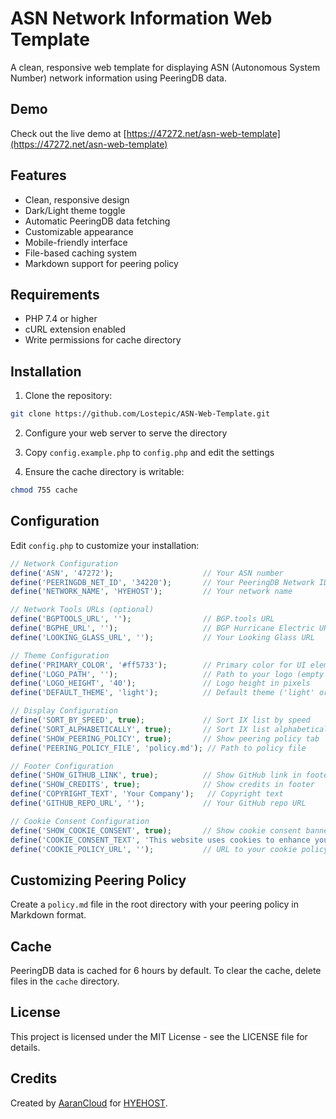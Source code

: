 # ASN Network Information Web Template

A clean, responsive web template for displaying ASN (Autonomous System Number) network information using PeeringDB data.

## Demo

Check out the live demo at [https://47272.net/asn-web-template](https://47272.net/asn-web-template)

## Features

- Clean, responsive design
- Dark/Light theme toggle
- Automatic PeeringDB data fetching
- Customizable appearance
- Mobile-friendly interface
- File-based caching system
- Markdown support for peering policy

## Requirements

- PHP 7.4 or higher
- cURL extension enabled
- Write permissions for cache directory

## Installation

1. Clone the repository:
```bash
git clone https://github.com/Lostepic/ASN-Web-Template.git
```

2. Configure your web server to serve the directory

3. Copy `config.example.php` to `config.php` and edit the settings

4. Ensure the cache directory is writable:
```bash
chmod 755 cache
```

## Configuration

Edit `config.php` to customize your installation:

```php
// Network Configuration
define('ASN', '47272');                    // Your ASN number
define('PEERINGDB_NET_ID', '34220');       // Your PeeringDB Network ID
define('NETWORK_NAME', 'HYEHOST');         // Your network name

// Network Tools URLs (optional)
define('BGPTOOLS_URL', '');                // BGP.tools URL
define('BGPHE_URL', '');                   // BGP Hurricane Electric URL
define('LOOKING_GLASS_URL', '');           // Your Looking Glass URL

// Theme Configuration
define('PRIMARY_COLOR', '#ff5733');        // Primary color for UI elements
define('LOGO_PATH', '');                   // Path to your logo (empty for text)
define('LOGO_HEIGHT', '40');               // Logo height in pixels
define('DEFAULT_THEME', 'light');          // Default theme ('light' or 'dark')

// Display Configuration
define('SORT_BY_SPEED', true);             // Sort IX list by speed
define('SORT_ALPHABETICALLY', true);       // Sort IX list alphabetically
define('SHOW_PEERING_POLICY', true);       // Show peering policy tab
define('PEERING_POLICY_FILE', 'policy.md'); // Path to policy file

// Footer Configuration
define('SHOW_GITHUB_LINK', true);          // Show GitHub link in footer
define('SHOW_CREDITS', true);              // Show credits in footer
define('COPYRIGHT_TEXT', 'Your Company');   // Copyright text
define('GITHUB_REPO_URL', '');             // Your GitHub repo URL

// Cookie Consent Configuration
define('SHOW_COOKIE_CONSENT', true);       // Show cookie consent banner
define('COOKIE_CONSENT_TEXT', 'This website uses cookies to enhance your experience.');
define('COOKIE_POLICY_URL', '');           // URL to your cookie policy (optional)
```

## Customizing Peering Policy

Create a `policy.md` file in the root directory with your peering policy in Markdown format.

## Cache

PeeringDB data is cached for 6 hours by default. To clear the cache, delete files in the `cache` directory.

## License

This project is licensed under the MIT License - see the LICENSE file for details.

## Credits

Created by [AaranCloud](https://github.com/Lostepic) for [HYEHOST](https://hyehost.org).
